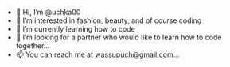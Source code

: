 - 👋 Hi, I’m @uchka00
- 👀 I’m interested in fashion, beauty, and of course coding
- 🌱 I’m currently learning how to code
- 💞️ I’m looking for a partner who would like to learn how to code together...
- 📫 You can reach me at wassupuch@gmail.com...

<!---
uchka00/uchka00 is a ✨ special ✨ repository because its `README.md` (this file) appears on your GitHub profile.
You can click the Preview link to take a look at your changes.
--->
